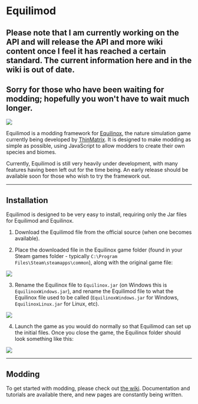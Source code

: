 # Equilimod
## Please note that I am currently working on the API and will release the API and more wiki content once I feel it has reached a certain standard. The current information here and in the wiki is out of date. 
## Sorry for those who have been waiting for modding; hopefully you won't have to wait much longer.
![](https://i.imgur.com/IGtiPrl.png)

Equilimod is a modding framework for [Equilinox](http://www.indiedb.com/games/equilinox), the nature simulation game currently being developed by [ThinMatrix](https://www.youtube.com/user/ThinMatrix/). It is designed to make modding as simple as possible, using JavaScript to allow modders to create their own species and biomes.

Currently, Equilimod is still very heavily under development, with many features having been left out for the time being. An early release should be available soon for those who wish to try the framework out.

***

## Installation
Equilimod is designed to be very easy to install, requiring only the Jar files for Equilimod and Equilinox.

1. Download the Equilimod file from the official source (when one becomes available).

2. Place the downloaded file in the Equilinox game folder (found in your Steam games folder - typically `C:\Program Files\Steam\steamapps\common`), along with the original game file:

![](https://i.imgur.com/myID2fp.png)

3. Rename the Equilinox file to `Equilinox.jar` (on Windows this is `EquilinoxWindows.jar`), and rename the Equilimod file to what the Equilinox file used to be called (`EquilinoxWindows.jar` for Windows, `EquilinoxLinux.jar` for Linux, etc).

![](https://i.imgur.com/Kip25vd.png)

4. Launch the game as you would do normally so that Equilimod can set up the initial files. Once you close the game, the Equilinox folder should look something like this:

![](https://i.imgur.com/Z7BE4JE.png)

***

## Modding
To get started with modding, please check out [the wiki](https://github.com/pcr3w/Equilimod/wiki). Documentation and tutorials are available there, and new pages are constantly being written.
